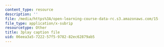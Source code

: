 ```yaml
---
content_type: resource
description: ''
file: /media/https%3A/open-learning-course-data-rc.s3.amazonaws.com/15-031j-energy-decisions-markets-and-policies-spring-2012/06eea3a5722257f5978282ec62879ab5_6nhKL-AuvY4.vtt
file_type: application/x-subrip
resourcetype: Other
title: 3play caption file
uid: 06eea3a5-7222-57f5-9782-82ec62879ab5
---
```

